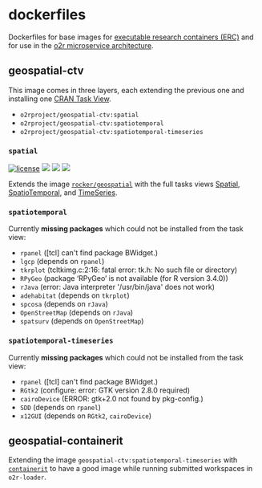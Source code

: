 # dockerfiles

Dockerfiles for base images for [executable research containers (ERC)](http://o2r.info/erc-spec) and for use in the [o2r microservice architecture](http://o2r.info/architecture/).

## geospatial-ctv

This image comes in three layers, each extending the previous one and installing one [CRAN Task View]().

- `o2rproject/geospatial-ctv:spatial`
- `o2rproject/geospatial-ctv:spatiotemporal`
- `o2rproject/geospatial-ctv:spatiotemporal-timeseries`

### `spatial`

[![license](https://img.shields.io/badge/license-Apache-2.0-blue.svg)](https://opensource.org/licenses/Apache-2.0)  [![](https://images.microbadger.com/badges/image/o2rproject/geospatial-ctv.svg)](https://microbadger.com/images/o2rproject/geospatial-ctv)  [![](https://img.shields.io/docker/pulls/o2rproject/geospatial-ctv.svg)](https://hub.docker.com/r/o2rproject/geospatial-ctv) [![](https://img.shields.io/docker/automated/o2rproject/geospatial-ctv.svg)](https://hub.docker.com/r/o2rproject/geospatial-ctv/builds)

Extends the image [`rocker/geospatial`](https://hub.docker.com/r/rocker/geospatial/) with the full tasks views [Spatial](https://cran.r-project.org/web/views/Spatial.html), [SpatioTemporal](https://cran.r-project.org/web/views/SpatioTemporal.html), and [TimeSeries](https://cran.r-project.org/web/views/TimeSeries.html).


### `spatiotemporal`

Currently **missing packages** which could not be installed from the task view:

- `rpanel` ([tcl] can't find package BWidget.)
- `lgcp` (depends on `rpanel`)
- `tkrplot` (tcltkimg.c:2:16: fatal error: tk.h: No such file or directory)
- `RPyGeo` (package ‘RPyGeo’ is not available (for R version 3.4.0))
- `rJava` (error: Java interpreter '/usr/bin/java' does not work)
- `adehabitat` (depends on `tkrplot`)
- `spcosa` (depends on `rJava`)
- `OpenStreetMap` (depends on `rJava`)
- `spatsurv` (depends on `OpenStreetMap`)

### `spatiotemporal-timeseries`

Currently **missing packages** which could not be installed from the task view:

- `rpanel` ([tcl] can't find package BWidget.)
- `RGtk2` (configure: error: GTK version 2.8.0 required)
- `cairoDevice` (ERROR: gtk+2.0 not found by pkg-config.)
- `SDD` (depends on `rpanel`)
- `x12GUI` (depends on `RGtk2`, `cairoDevice`)

## geospatial-containerit

Extending the image `geospatial-ctv:spatiotemporal-timeseries` with [`containerit`](https://github.com/o2r-project/containerit/) to have a good image while running submitted workspaces in `o2r-loader`.